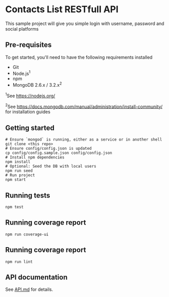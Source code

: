# Contacts List  RESTfull API

This sample project will give you simple login with username, password and social platforms

## Pre-requisites

To get started, you'll need to have the following requirements installed

- Git
- Node.js<sup>1</sup>
- npm
- MongoDB 2.6.x / 3.2.x<sup>2</sup>

<sup>1</sup>See https://nodejs.org/

<sup>2</sup>See https://docs.mongodb.com/manual/administration/install-community/ for installation guides

## Getting started
	
	# Ensure `mongod` is running, either as a service or in another shell
	git clone <this repo>
	# Ensure config/config.json is updated
	cp config/config.sample.json config/config.json
	# Install npm dependencies
	npm install
	# Optional: Seed the DB with local users
	npm run seed
	# Run project
	npm start

## Running tests

`npm test`

## Running coverage report

`npm run coverage-ui`

## Running coverage report

`npm run lint`

## API documentation

See [API.md](API.md) for details.
